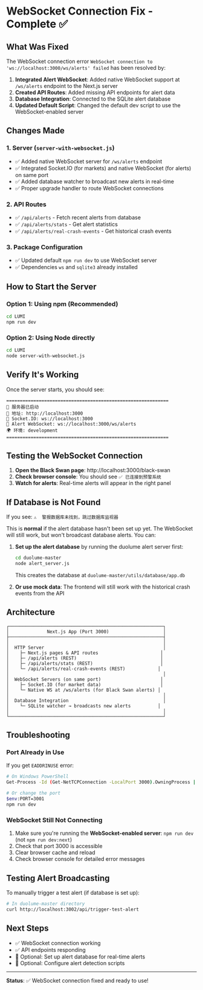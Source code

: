 # WebSocket Connection Fix - Complete ✅

## What Was Fixed

The WebSocket connection error `WebSocket connection to 'ws://localhost:3000/ws/alerts' failed` has been resolved by:

1. **Integrated Alert WebSocket**: Added native WebSocket support at `/ws/alerts` endpoint to the Next.js server
2. **Created API Routes**: Added missing API endpoints for alert data
3. **Database Integration**: Connected to the SQLite alert database
4. **Updated Default Script**: Changed the default dev script to use the WebSocket-enabled server

## Changes Made

### 1. Server (`server-with-websocket.js`)
- ✅ Added native WebSocket server for `/ws/alerts` endpoint
- ✅ Integrated Socket.IO (for markets) and native WebSocket (for alerts) on same port
- ✅ Added database watcher to broadcast new alerts in real-time
- ✅ Proper upgrade handler to route WebSocket connections

### 2. API Routes
- ✅ `/api/alerts` - Fetch recent alerts from database
- ✅ `/api/alerts/stats` - Get alert statistics
- ✅ `/api/alerts/real-crash-events` - Get historical crash events

### 3. Package Configuration
- ✅ Updated default `npm run dev` to use WebSocket server
- ✅ Dependencies `ws` and `sqlite3` already installed

## How to Start the Server

### Option 1: Using npm (Recommended)
```bash
cd LUMI
npm run dev
```

### Option 2: Using Node directly
```bash
cd LUMI
node server-with-websocket.js
```

## Verify It's Working

Once the server starts, you should see:
```
============================================================
🚀 服务器已启动
📍 地址: http://localhost:3000
🔌 Socket.IO: ws://localhost:3000
🦢 Alert WebSocket: ws://localhost:3000/ws/alerts
🌍 环境: development
============================================================
```

## Testing the WebSocket Connection

1. **Open the Black Swan page**: http://localhost:3000/black-swan
2. **Check browser console**: You should see `✅ 已连接到预警系统`
3. **Watch for alerts**: Real-time alerts will appear in the right panel

## If Database is Not Found

If you see: `⚠️  警报数据库未找到，跳过数据库监视器`

This is **normal** if the alert database hasn't been set up yet. The WebSocket will still work, but won't broadcast database alerts. You can:

1. **Set up the alert database** by running the duolume alert server first:
   ```bash
   cd duolume-master
   node alert_server.js
   ```
   This creates the database at `duolume-master/utils/database/app.db`

2. **Or use mock data**: The frontend will still work with the historical crash events from the API

## Architecture

```
┌─────────────────────────────────────────────────────────┐
│              Next.js App (Port 3000)                    │
├─────────────────────────────────────────────────────────┤
│                                                         │
│  HTTP Server                                            │
│    ├─ Next.js pages & API routes                       │
│    ├─ /api/alerts (REST)                               │
│    ├─ /api/alerts/stats (REST)                         │
│    └─ /api/alerts/real-crash-events (REST)            │
│                                                         │
│  WebSocket Servers (on same port)                      │
│    ├─ Socket.IO (for market data)                      │
│    └─ Native WS at /ws/alerts (for Black Swan alerts) │
│                                                         │
│  Database Integration                                   │
│    └─ SQLite watcher → broadcasts new alerts          │
│                                                         │
└─────────────────────────────────────────────────────────┘
```

## Troubleshooting

### Port Already in Use
If you get `EADDRINUSE` error:
```bash
# On Windows PowerShell
Get-Process -Id (Get-NetTCPConnection -LocalPort 3000).OwningProcess | Stop-Process

# Or change the port
$env:PORT=3001
npm run dev
```

### WebSocket Still Not Connecting
1. Make sure you're running the **WebSocket-enabled server**: `npm run dev` (not `npm run dev:next`)
2. Check that port 3000 is accessible
3. Clear browser cache and reload
4. Check browser console for detailed error messages

## Testing Alert Broadcasting

To manually trigger a test alert (if database is set up):
```bash
# In duolume-master directory
curl http://localhost:3002/api/trigger-test-alert
```

## Next Steps

- ✅ WebSocket connection working
- ✅ API endpoints responding
- 🔄 Optional: Set up alert database for real-time alerts
- 🔄 Optional: Configure alert detection scripts

---

**Status**: ✅ WebSocket connection fixed and ready to use!

